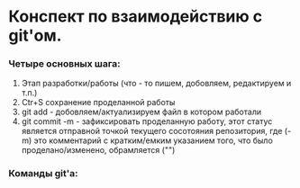 # Конспект по взаимодействию с git'ом.

### **Четыре основных шага:**

1. Этап разработки/работы
(что - то пишем, добовляем, редактируем и т.п.)
2. Ctr+S сохранение проделанной работы
3. git add - добовляем/актуализируем файл в котором работали
4. git commit -m - зафиксировать проделанную работу, этот статус является отправной точкой текущего сосотояния репозитория, где (-m) это комментарий с кратким/емким указанием того, что было проделано/изменено, обрамляется ("")

### **Команды git'а:**